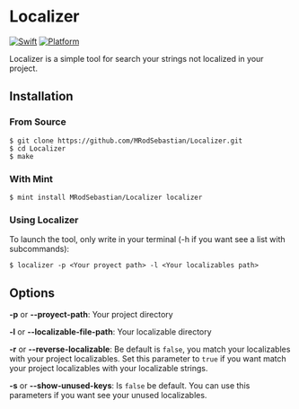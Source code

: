 # Localizer
[![Swift](https://img.shields.io/badge/swift-5.0-red?style=flat-square)](https://cocoapods.org/pods/InstaGallery) [![Platform](https://img.shields.io/badge/platform-ios-blue?style=flat-square)](https://cocoapods.org/pods/InstaGallery) 

Localizer is a simple tool for search your strings not localized in your project.

## Installation

### From Source

````
$ git clone https://github.com/MRodSebastian/Localizer.git
$ cd Localizer
$ make
````
### With Mint
````
$ mint install MRodSebastian/Localizer localizer
````

### Using Localizer

To launch the tool, only write in your terminal (-h if you want see a list with subcommands):
````
$ localizer -p <Your proyect path> -l <Your localizables path>
````

## Options
**-p** or **--proyect-path**: Your project directory

**-l** or **--localizable-file-path**: Your localizable directory

**-r** or **--reverse-localizable**: Be default is ```false```, you match your localizables with your project localizables. Set this parameter to ```true``` if you want match your project localizables with your localizable strings.

**-s** or **--show-unused-keys**: Is ```false``` be default. You can use this parameters if you want see your unused localizables.


